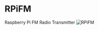 # RPiFM
Raspberry Pi FM Radio Transmitter
![RPiFM](https://github.com/tomasgal/pifm/blob/master/www/20150627.JPG)
